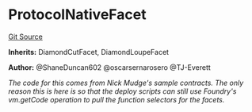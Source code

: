 # ProtocolNativeFacet
[Git Source](https://github.com/thrackle-io/rules-protocol/blob/32fc908f43bfbb804e52e049074d30ce661a637a/src/diamond/ProtocolNativeFacet.sol)

**Inherits:**
DiamondCutFacet, DiamondLoupeFacet

**Author:**
@ShaneDuncan602 @oscarsernarosero @TJ-Everett

*The code for this comes from Nick Mudge's sample contracts. The only reason this is here is so that the deploy scripts can
still use Foundry's vm.getCode operation to pull the function selectors for the facets.*


